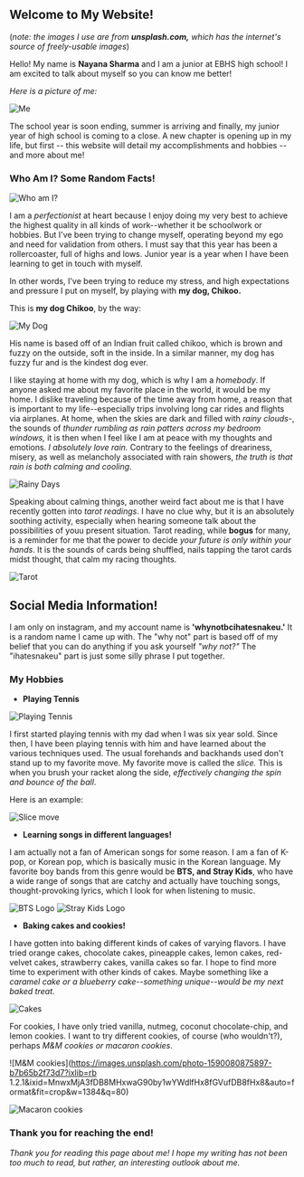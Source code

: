 ## Welcome to My Website!
(_note: the images I use are from **unsplash.com,** which has the internet's source of freely-usable images_)  

Hello! My name is **Nayana Sharma** and I am a junior at EBHS high school! I am excited to talk about myself so you can know me better!

_Here is a picture of me:_

![Me](https://static.wixstatic.com/media/ff19a8_6f5c601ad22845f784b257dc77d539bc~mv2.jpg/v1/fill/w_407,h_242,al_c,q_80,usm_0.66_1.00_0.01/IMG_0634_edited_edited.webp)

The school year is soon ending, summer is arriving and finally, my junior year of high school is coming to a close. A new chapter is opening up in my life, but first -- this website will detail my accomplishments and hobbies -- and more about me!


###                                                     Who Am I? Some Random Facts!
![Who am I?](https://images.unsplash.com/photo-1554497342-902a4f8da8ed?ixid=MnwxMjA3fDB8MHxwaG90by1wYWdlfHx8fGVufDB8fHx8&ixlib=rb-1.2.1&auto=format&fit=crop&w=3900&q=80)

I am a _perfectionist_ at heart because I enjoy doing my very best to achieve the highest quality in all kinds of work--whether it be schoolwork or hobbies. But I've been trying to change myself, operating beyond my ego and need for validation from others. I must say that this year has been a rollercoaster, full of highs and lows. Junior year is a year when I have been learning to get in touch with myself. 

In other words, I've been trying to reduce my stress, and high expectations and pressure I put on myself, by playing with **my dog, Chikoo.**

This is **my dog Chikoo**, by the way:

![My Dog](https://www.ebknows.com/wp-content/uploads/2019/09/cavachon-puppy.jpg)

His name is based off of an Indian fruit called chikoo, which is brown and fuzzy on the outside, soft in the inside. In a similar manner, my dog has fuzzy fur and is the kindest dog ever. 

I like staying at home with my dog, which is why I am a _homebody_. If anyone asked me about my favorite place in the world, it would be my home. I dislike traveling because of the time away from home, a reason that is important to my life--especially trips involving long car rides and flights via airplanes. At home, when the skies are dark and filled with _rainy clouds_-, the sounds of _thunder rumbling as rain patters across my bedroom windows,_ it is then when I feel like I am at peace with my thoughts and emotions. _I absolutely love rain._  Contrary to the feelings of dreariness, misery, as well as melancholy associated with rain showers, _the truth is that rain is both calming and cooling_. 

![Rainy Days](https://images.unsplash.com/photo-1564314968303-86c5df2b9a4c?ixid=MnwxMjA3fDB8MHxwaG90by1wYWdlfHx8fGVufDB8fHx8&ixlib=rb-1.2.1&auto=format&fit=crop&w=935&q=80)

Speaking about calming things, another weird fact about me is that I have recently gotten into _tarot readings_. I have no clue why, but it is an absolutely soothing activity, especially when hearing someone talk about the possibilities of youu present situation. Tarot reading, while **bogus** for many, is a reminder for me that the power to decide _your future is only within your hands_. It is the sounds of cards being shuffled, nails tapping the tarot cards midst thought, that calm my racing thoughts.

![Tarot](https://images.unsplash.com/photo-1607773709367-06b7a91f7e4a?ixid=MnwxMjA3fDB8MHxwaG90by1wYWdlfHx8fGVufDB8fHx8&ixlib=rb-1.2.1&auto=format&fit=crop&w=934&q=80)

## Social Media Information!
I am only on instagram, and my account name is **'whynotbcihatesnakeu.'** It is a random name I came up with. The "why not" part is based off of my belief that you can do anything if you ask yourself _"why not?"_ The "ihatesnakeu" part is just some silly phrase I put together.

### My Hobbies

- **Playing Tennis**

![Playing Tennis](https://images.unsplash.com/photo-1558365849-6ebd8b0454b2?ixid=MnwxMjA3fDB8MHxwaG90by1wYWdlfHx8fGVufDB8fHx8&ixlib=rb-1.2.1&auto=format&fit=crop&w=934&q=80)

I first started playing tennis with my dad when I was six year sold. Since then, I have been playing tennis with him and have learned about the various techniques used. The usual forehands and backhands used don't stand up to my favorite move. My favorite move is called the _slice._ This is when you brush your racket along the side, _effectively changing the spin and bounce of the ball_. 

Here is an example:

![Slice move](https://media1.tenor.com/images/6251acbca0a00ee292544cebd3293e40/tenor.gif?itemid=18657032)

- **Learning songs in different languages!**

I am actually not a fan of American songs for some reason. I am a fan of K-pop, or Korean pop, which is basically music in the Korean language. My favorite boy bands from this genre would be **BTS, and Stray Kids**, who have a wide range of songs that are catchy and actually have touching songs, thought-provoking lyrics, which I look for when listening to music.

![BTS Logo](https://wallpaperaccess.com/full/3191385.jpg)
![Stray Kids Logo](https://i.pinimg.com/originals/88/12/72/881272bc899c59771fc6884f3c5a9347.jpg)

- **Baking cakes and cookies!**

I have gotten into baking different kinds of cakes of varying flavors. I have tried orange cakes, chocolate cakes, pineapple cakes, lemon cakes, red-velvet cakes, strawberry cakes, vanilla cakes so far. I hope to find more time to experiment with other kinds of cakes. Maybe something like a _caramel cake or a blueberry cake--something unique--would be my next baked treat_.

![Cakes](https://images.unsplash.com/photo-1495147466023-ac5c588e2e94?ixid=MnwxMjA3fDB8MHxwaG90by1wYWdlfHx8fGVufDB8fHx8&ixlib=rb-1.2.1&auto=format&fit=crop&w=934&q=80)

For cookies, I have only tried vanilla, nutmeg, coconut chocolate-chip, and lemon cookies. I want to try different cookies, of course (who wouldn't?), perhaps _M&M cookies or macaron cookies_. 

![M&M cookies](https://images.unsplash.com/photo-1590080875897-b7b65b2f73d7?ixlib=rb 1.2.1&ixid=MnwxMjA3fDB8MHxwaG90by1wYWdlfHx8fGVufDB8fHx8&auto=format&fit=crop&w=1384&q=80)

![Macaron cookies](https://images.unsplash.com/photo-1528503908550-8a048b6b4312?ixid=MnwxMjA3fDB8MHxwaG90by1wYWdlfHx8fGVufDB8fHx8&ixlib=rb-1.2.1&auto=format&fit=crop&w=934&q=80)

### Thank you for reaching the end!

_Thank you for reading this page about me! I hope my writing has not been too much to read, but rather, an interesting outlook about me._
